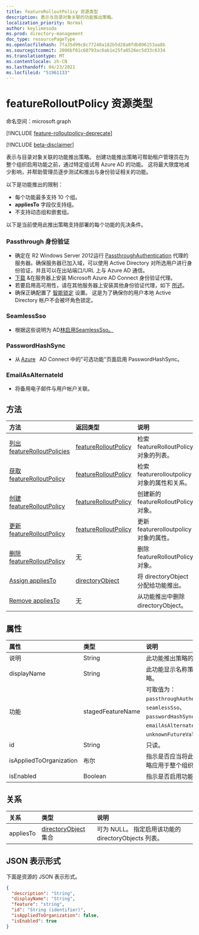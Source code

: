 ```yaml
---
title: featureRolloutPolicy 资源类型
description: 表示与目录对象关联的功能推出策略。
localization_priority: Normal
author: keylimesoda
ms.prod: directory-management
doc_type: resourcePageType
ms.openlocfilehash: 7fa35d99c8c77240a182b5d28a0fdb896153aa8b
ms.sourcegitcommit: 2006bf01c60793ac6ab1e25fa0526ec5d33c6334
ms.translationtype: MT
ms.contentlocale: zh-CN
ms.lasthandoff: 04/23/2021
ms.locfileid: "51961133"
---
```

# <a name="featurerolloutpolicy-resource-type"></a>featureRolloutPolicy 资源类型

命名空间：microsoft.graph

[!INCLUDE [feature-rolloutpolicy-deprecate](../../includes/directory-featurerolloutpolicies-deprecate.md)]

[!INCLUDE [beta-disclaimer](../../includes/beta-disclaimer.md)]

表示与目录对象关联的功能推出策略。 创建功能推出策略可帮助租户管理员在为整个组织启用功能之前，通过特定组试用 Azure AD 的功能。 这将最大限度地减少影响，并帮助管理员逐步测试和推出与身份验证相关的功能。

以下是功能推出的限制：

- 每个功能最多支持 10 个组。
- **appliesTo** 字段仅支持组。
- 不支持动态组和嵌套组。

以下是当前使用此推出策略支持部署的每个功能的先决条件。

### <a name="passthrough-authentication"></a>Passthrough 身份验证

* 确定在 R2 Windows Server 2012运行 [PassthroughAuthentication](/azure/active-directory/hybrid/how-to-connect-pta) 代理的服务器。确保服务器已加入域，可以使用 Active Directory 对所选用户进行身份验证，并且可以在出站端口/URL 上与 Azure AD 通信。
* [下载](https://aka.ms/getauthagent) &在服务器上安装 Microsoft Azure AD Connect 身份验证代理。
* 若要启用高可用性，请在其他服务器上安装其他身份验证代理，如下 [所述](/azure/active-directory/hybrid/how-to-connect-pta-quick-start#step-4-ensure-high-availability)。
* 确保正确配置了 [智能锁定](/azure/active-directory/authentication/howto-password-smart-lockout) 设置。 这是为了确保你的用户本地 Active Directory 帐户不会被坏角色锁定。

### <a name="seamlesssso"></a>SeamlessSso

* 根据这些说明为 AD[林启用](/azure/active-directory/hybrid/tshoot-connect-sso#manual-reset-of-the-feature)[SeamlessSso。](/azure/active-directory/hybrid/how-to-connect-sso)

### <a name="passwordhashsync"></a>PasswordHashSync

* 从 [Azure](/azure/active-directory/hybrid/whatis-phs)   AD Connect 中的"可选功能"页面启用 PasswordHashSync。

### <a name="emailasalternateid"></a>EmailAsAlternateId

* 将备用电子邮件与用户帐户关联。

## <a name="methods"></a>方法

| 方法                                                                         | 返回类型                                     | 说明                                                               |
|:-------------------------------------------------------------------------------|:------------------------------------------------|:--------------------------------------------------------------------------|
| [列出 featureRolloutPolicies](../api/list-featurerolloutpolicies.md) | [featureRolloutPolicy](featurerolloutpolicy.md) | 检索 featureRolloutPolicy 对象的列表。                          |
| [获取 featureRolloutPolicy](../api/featurerolloutpolicy-get.md)                 | [featureRolloutPolicy](featurerolloutpolicy.md) | 检索 featurerolloutpolicy 对象的属性和关系。 |
| [创建 featureRolloutPolicy](../api/post-featurerolloutpolicies.md) | [featureRolloutPolicy](featurerolloutpolicy.md) | 创建新的 featureRolloutPolicy 对象。                                 |
| [更新 featureRolloutPolicy](../api/featurerolloutpolicy-update.md)           | [featureRolloutPolicy](featurerolloutpolicy.md) | 更新 featurerolloutpolicy 对象的属性。                     |
| [删除 featureRolloutPolicy](../api/featurerolloutpolicy-delete.md)           | 无                                            | 删除 featureRolloutPolicy 对象。                                     |
| [Assign appliesTo](../api/featurerolloutpolicy-post-appliesto.md)              | [directoryObject](directoryobject.md)           | 将 directoryObject 分配给功能推出。                              |
| [Remove appliesTo](../api/featurerolloutpolicy-delete-appliesto.md)            | 无                                            | 从功能推出中删除 directoryObject。                            |

## <a name="properties"></a>属性

| 属性     | 类型        | 说明 |
|:-------------|:------------|:------------|
|说明|String|此功能推出策略的说明。|
|displayName|String|此功能显示名称策略的部署策略。|
|功能|stagedFeatureName| 可取值为：`passthroughAuthentication`、`seamlessSso`、`passwordHashSync`、`emailAsAlternateId`、`unknownFutureValue`。|
|id|String| 只读。|
|isAppliedToOrganization|布尔|指示是否应当将此功能推出策略应用于整个组织。|
|isEnabled|Boolean|指示是否启用功能推出。|

## <a name="relationships"></a>关系

| 关系 | 类型        | 说明 |
|:-------------|:------------|:------------|
|appliesTo|[directoryObject](directoryobject.md) 集合| 可为 NULL。 指定启用该功能的 directoryObjects 列表。|

## <a name="json-representation"></a>JSON 表示形式

下面是资源的 JSON 表示形式。

<!-- {
  "blockType": "resource",
  "optionalProperties": [

  ],
  "@odata.type": "microsoft.graph.featureRolloutPolicy",
  "keyProperty": "id"
}-->

```json
{
  "description": "String",
  "displayName": "String",
  "feature": "string",
  "id": "String (identifier)",
  "isAppliedToOrganization": false,
  "isEnabled": true
}
```

<!-- uuid: 16cd6b66-4b1a-43a1-adaf-3a886856ed98
2019-02-04 14:57:30 UTC -->
<!-- {
  "type": "#page.annotation",
  "description": "featureRolloutPolicy resource",
  "keywords": "",
  "section": "documentation",
  "tocPath": ""
}-->


